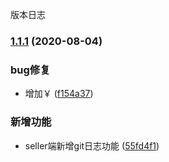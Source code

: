 版本日志
### [1.1.1](http://gitlab.leimingtech.com:9900/9900/leiming/leimingshop-seller-vue/compare/v1.6.9...v1.1.1) (2020-08-04)


### bug修复

* 增加￥ ([f154a37](http://gitlab.leimingtech.com:9900/9900/leiming/leimingshop-seller-vue/commit/f154a37b12a20c05c6c4fc9329897babfe221696))


### 新增功能

* seller端新增git日志功能 ([55fd4f1](http://gitlab.leimingtech.com:9900/9900/leiming/leimingshop-seller-vue/commit/55fd4f1845a122fddbea3f1285ac686fb7e76a3f))
